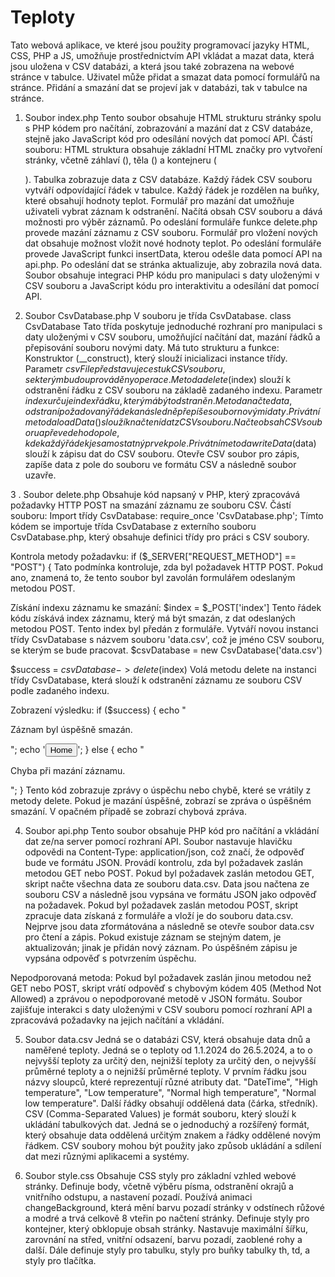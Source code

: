 # Teploty

Tato webová aplikace, ve které jsou použity programovací jazyky HTML, CSS, PHP a JS, umožňuje prostřednictvím API vkládat a mazat data, která jsou uložena v CSV databázi, a která jsou také zobrazena na webové stránce v tabulce. Uživatel může přidat a smazat data pomocí formulářů na stránce. Přidání a smazání dat se projeví jak v databázi, tak v tabulce na stránce.
1.	Soubor index.php
Tento soubor obsahuje HTML strukturu stránky spolu s PHP kódem pro načítání, zobrazování a mazání dat z CSV databáze, stejně jako JavaScript kód pro odesílání nových dat pomocí API. 
Částí souboru:
HTML struktura obsahuje základní HTML značky pro vytvoření stránky, včetně záhlaví (<head>), těla (<body>) a kontejneru (<div class="container">). Tabulka zobrazuje data z CSV databáze.
Každý řádek CSV souboru vytváří odpovídající řádek v tabulce.
Každý řádek je rozdělen na buňky, které obsahují hodnoty teplot.
Formulář pro mazání dat umožňuje uživateli vybrat záznam k odstranění. Načítá obsah CSV souboru a dává možnosti pro výběr záznamů.
Po odeslání formuláře  funkce delete.php provede mazání záznamu z CSV souboru.
Formulář pro vložení nových dat obsahuje možnost vložit nové hodnoty teplot.
Po odeslání formuláře provede JavaScript funkci insertData, kterou odešle data pomocí API na api.php.
Po odeslání dat se stránka aktualizuje, aby zobrazila nová data.
Soubor obsahuje integraci PHP kódu pro manipulaci s daty uloženými v CSV souboru a JavaScript kódu pro interaktivitu a odesílání dat pomocí API.

2. Soubor CsvDatabase.php 
V souboru je třída CsvDatabase. 
class CsvDatabase 
Tato třída poskytuje jednoduché rozhraní pro manipulaci s daty uloženými v CSV souboru, umožňující načítání dat, mazání řádků a přepisování souboru novými daty.
Má tuto strukturu a funkce: 
Konstruktor (__construct), který slouží inicializaci instance třídy. 
Parametr $csvFile představuje cestu k CSV souboru, se kterým budou prováděny operace.
Metoda delete($index) slouží k odstranění řádku z CSV souboru na základě zadaného indexu. Parametr $index určuje index řádku, který má být odstraněn.
Metoda načte data, odstraní požadovaný řádek a následně přepíše soubor novými daty.
Privátní metoda loadData() slouží k načtení dat z CSV souboru. Načte obsah CSV souboru a převede ho do pole, kde každý řádek je samostatný prvek pole.
Privátní metoda writeData($data) slouží k zápisu dat do CSV souboru. Otevře CSV soubor pro zápis, zapíše data z pole do souboru ve formátu CSV a následně soubor uzavře.

3 . Soubor delete.php 
Obsahuje kód napsaný v PHP, který zpracovává požadavky HTTP POST na smazání záznamu ze souboru CSV. 
Částí souboru:
Import třídy CsvDatabase: require_once 'CsvDatabase.php';
Tímto kódem se importuje třída CsvDatabase z externího souboru CsvDatabase.php, který obsahuje definici třídy pro práci s CSV soubory.

Kontrola metody požadavku:
if ($_SERVER["REQUEST_METHOD"] == "POST") {
Tato podmínka kontroluje, zda byl požadavek HTTP POST. Pokud ano, znamená to, že tento soubor byl zavolán formulářem odeslaným metodou POST.

Získání indexu záznamu ke smazání:
$index = $_POST['index']
Tento řádek kódu získává index záznamu, který má být smazán, z dat odeslaných metodou POST. Tento index byl předán z formuláře.
Vytváří novou instanci třídy CsvDatabase s názvem souboru 'data.csv', což je jméno CSV souboru, se kterým se bude pracovat. 
$csvDatabase = new CsvDatabase('data.csv')

$success = $csvDatabase->delete($index)
Volá metodu delete na instanci třídy CsvDatabase, která slouží k odstranění záznamu ze souboru CSV podle zadaného indexu.

Zobrazení výsledku:
if ($success) {
    echo "<p>Záznam byl úspěšně smazán.</p>";
    echo '<a href="index.php"><button>Home</button></a>';
} else {
    echo "<p>Chyba při mazání záznamu.</p>";
}
Tento kód zobrazuje zprávy o úspěchu nebo chybě, které se vrátily z metody delete. Pokud je mazání úspěšné, zobrazí se zpráva o úspěšném smazání. V opačném případě se zobrazí chybová zpráva.

4. Soubor api.php
Tento soubor obsahuje PHP kód pro načítání a vkládání dat ze/na server pomocí rozhraní API. 
Soubor nastavuje hlavičku odpovědi na Content-Type: application/json, což značí, že odpověď bude ve formátu JSON.
Provádí kontrolu, zda byl požadavek zaslán metodou GET nebo POST.
Pokud byl požadavek zaslán metodou GET, skript načte všechna data ze souboru data.csv.
Data jsou načtena ze souboru CSV a následně jsou vypsána ve formátu JSON jako odpověď na požadavek.
Pokud byl požadavek zaslán metodou POST, skript zpracuje data získaná z formuláře a vloží je do souboru data.csv.
Nejprve jsou data zformátována a následně se otevře soubor data.csv pro čtení a zápis.
Pokud existuje záznam se stejným datem, je aktualizován; jinak je přidán nový záznam.
Po úspěšném zápisu je vypsána odpověď s potvrzením úspěchu.

Nepodporovaná metoda:
Pokud byl požadavek zaslán jinou metodou než GET nebo POST, skript vrátí odpověď s chybovým kódem 405 (Method Not Allowed) a zprávou o nepodporované metodě v JSON formátu.
Soubor zajišťuje interakci s daty uloženými v CSV souboru pomocí rozhraní API a zpracovává požadavky na jejich načítání a vkládání.

5. Soubor data.csv
Jedná se o databázi CSV, která obsahuje data dnů a naměřené teploty. Jedná se o teploty od 1.1.2024 do 26.5.2024, a to o nejvyšší teploty za určitý den, nejnižší teploty za určitý den, o nejvyšší průměrné teploty a o nejnižší průměrné teploty. 
V prvním řádku jsou názvy sloupců, které reprezentují různé atributy dat.
"DateTime", "High temperature", "Low temperature", "Normal high temperature", "Normal low temperature". Další řádky obsahují oddělená data (čárka, středník).
CSV (Comma-Separated Values) je formát souboru, který slouží k ukládání tabulkových dat. Jedná se o jednoduchý a rozšířený formát, který obsahuje data oddělená určitým znakem a řádky oddělené novým řádkem.
CSV soubory mohou být použity jako způsob ukládání a sdílení dat mezi různými aplikacemi a systémy.

6. Soubor style.css
Obsahuje CSS styly pro základní vzhled webové stránky. 
Definuje body, včetně výběru písma, odstranění okrajů a vnitřního odstupu, a nastavení pozadí. Používá animaci changeBackground, která mění barvu pozadí stránky v odstínech růžové a modré a trvá celkově 8 vteřin po načtení stránky. 
Definuje styly pro kontejner, který obklopuje obsah stránky. Nastavuje maximální šířku, zarovnání na střed, vnitřní odsazení, barvu pozadí, zaoblené rohy a další.
Dále definuje styly pro tabulku, styly pro buňky tabulky th, td, a styly pro tlačítka.





